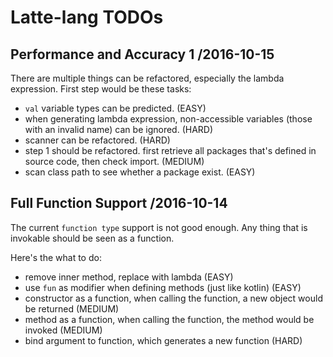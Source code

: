 # Latte-lang TODOs

## Performance and Accuracy 1 /2016-10-15

There are multiple things can be refactored, especially the lambda expression.
First step would be these tasks:

* `val` variable types can be predicted. (EASY)
* when generating lambda expression, non-accessible variables (those with an invalid name) can be ignored. (HARD)
* scanner can be refactored. (HARD)
* step 1 should be refactored. first retrieve all packages that's defined in source code, then check import. (MEDIUM)
* scan class path to see whether a package exist. (EASY)

## Full Function Support /2016-10-14

The current `function type` support is not good enough. Any thing that is invokable should be seen as a function.

Here's the what to do:

* remove inner method, replace with lambda (EASY)
* use `fun` as modifier when defining methods (just like kotlin) (EASY)
* constructor as a function, when calling the function, a new object would be returned (MEDIUM)
* method as a function, when calling the function, the method would be invoked (MEDIUM)
* bind argument to function, which generates a new function (HARD)
